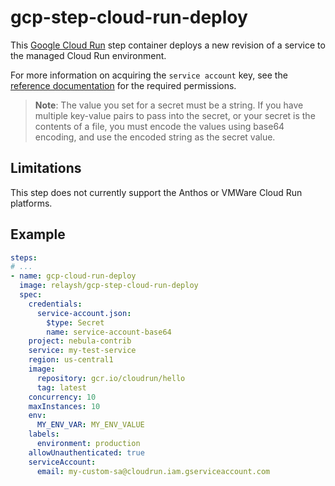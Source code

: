 # gcp-step-cloud-run-deploy

This [Google Cloud Run](https://cloud.google.com/run) step container deploys a
new revision of a service to the managed Cloud Run environment.

For more information on acquiring the `service account` key, see the [reference documentation](https://cloud.google.com/run/docs/reference/iam/roles#additional-configuration) for the required permissions.

> **Note**: The value you set for a secret must be a string. If you have
> multiple key-value pairs to pass into the secret, or your secret is the
> contents of a file, you must encode the values using base64 encoding, and use
> the encoded string as the secret value.


## Limitations

This step does not currently support the Anthos or VMWare Cloud Run platforms.

## Example

```yaml
steps:
# ...
- name: gcp-cloud-run-deploy
  image: relaysh/gcp-step-cloud-run-deploy
  spec:
    credentials:
      service-account.json:
        $type: Secret
        name: service-account-base64
    project: nebula-contrib
    service: my-test-service
    region: us-central1
    image:
      repository: gcr.io/cloudrun/hello
      tag: latest
    concurrency: 10
    maxInstances: 10
    env:
      MY_ENV_VAR: MY_ENV_VALUE
    labels:
      environment: production
    allowUnauthenticated: true
    serviceAccount:
      email: my-custom-sa@cloudrun.iam.gserviceaccount.com
```
